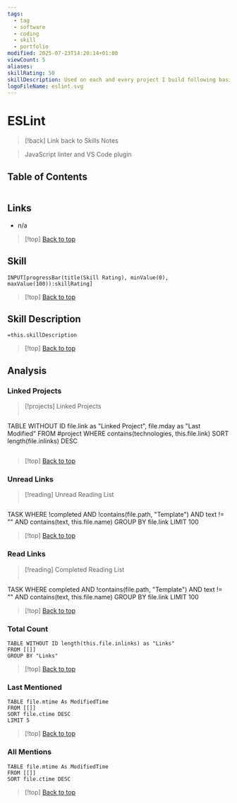```yaml
---
tags:
  - tag
  - software
  - coding
  - skill
  - portfolio
modified: 2025-07-23T14:20:14+01:00
viewCount: 5
aliases: 
skillRating: 50
skillDescription: Used on each and every project I build following basic configuration.
logoFileName: eslint.svg
---
```


# ESLint

> [!back] Link back to <span class="theme-link">Skills Notes</span>

> <span class="theme-link">JavaScript</span> linter and <span class="theme-link">VS Code</span> plugin

## Table of Contents

```table-of-contents
```

## Links

- n/a

>[!top] [Back to top](#Table%20of%20Contents)

## Skill

```meta-bind  
INPUT[progressBar(title(Skill Rating), minValue(0), maxValue(100)):skillRating]  
```

>[!top] [Back to top](#Table%20of%20Contents)

## Skill Description

`=this.skillDescription`

>[!top] [Back to top](#Table%20of%20Contents)

## Analysis

### Linked Projects

>[!projects] Linked Projects
>```dataview
TABLE WITHOUT ID file.link as "Linked Project", file.mday as "Last Modified"
FROM #project 
WHERE contains(technologies, this.file.link)
SORT length(file.inlinks) DESC
>```

>[!top] [Back to top](#Table%20of%20Contents)

### Unread Links

>[!reading] Unread Reading List
>```dataview
TASK
WHERE !completed AND !contains(file.path, "Template") AND text != "" AND contains(text, this.file.name)
GROUP BY file.link
LIMIT 100

>[!top] [Back to top](#Table%20of%20Contents)

### Read Links

>[!reading] Completed Reading List
>```dataview
TASK
WHERE completed AND !contains(file.path, "Template") AND text != "" AND contains(text, this.file.name)
GROUP BY file.link
LIMIT 100

>[!top] [Back to top](#Table%20of%20Contents)

### Total Count

```dataview
TABLE WITHOUT ID length(this.file.inlinks) as "Links"
FROM [[]]
GROUP BY "Links"
```

>[!top] [Back to top](#Table%20of%20Contents)

### Last Mentioned

```dataview
TABLE file.mtime As ModifiedTime
FROM [[]]
SORT file.ctime DESC
LIMIT 5
```

>[!top] [Back to top](#Table%20of%20Contents)

### All Mentions

```dataview
TABLE file.mtime As ModifiedTime
FROM [[]]
SORT file.ctime DESC
```

>[!top] [Back to top](#Table%20of%20Contents)